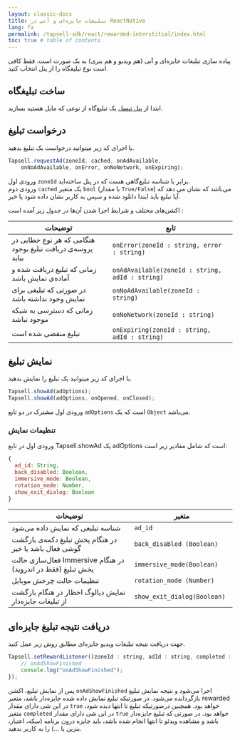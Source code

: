 ```yaml
---
layout: classic-docs
title: تبلیغات جایزه‌ای و آنی در ReactNative
lang: fa
permalink: /tapsell-sdk/react/rewarded-interstitial/index.html
toc: true # table of contents
---
```


پیاده سازی تبلیغات جایزه‌ای و آنی (هم ویدیو‌ و هم بنری) به یک صورت است. فقط کافی است نوع تبلیغگاه را از پنل انتخاب کنید.


## ساخت تبلیغگاه
ابتدا از [پنل تپسل](https://dashboard.tapsell.ir/) یک تبلیغ‌گاه از نوعی که مایل هستید بسازید.


## درخواست تبلیغ
با اجرای کد زیر میتوانید درخواست یک تبلیغ بدهید.

```javascript
Tapsell.requestAd(zoneId, cached, onAdAvailable, 
    onNoAdAvailable, onError, onNoNetwork, onExpiring);
```

ورودی اول `zoneId` برابر با شناسه تبلیغ‌گاهی هست که در پنل ساخته‌اید.  
ورودی دوم `cached` یک متغیر `bool` (با مقدار `True/False`) می‌باشد که نشان می دهد که آیا تبلیغ باید ابتدا دانلود شده و سپس به کاربر نشان داده شود یا خیر.  
  
اکشن‌های مختلف و شرایط اجرا شدن آن‌ها در جدول زیر آمده است :

| توضیحات | تابع |
| - | - |
| هنگامی که هر نوع خطایی در پروسه‌ی دریافت تبلیغ بوجود بیاید | `onError(zoneId : string, error : string)` |
| زمانی که تبلیغ دریافت شده و آماده‌ی نمایش باشد | `onAdAvailable(zoneId : string, adId : string)` |
| در صورتی که تبلیغی برای نمایش وجود نداشته باشد | `onNoAdAvailable(zoneId : string)	` |
| زمانی که دسترسی به شبکه موجود نباشد | `onNoNetwork(zoneId : string)` |
| تبلیغ منقضی شده است | `onExpiring(zoneId : string, adId : string)` |


## نمایش تبلیغ
با اجرای کد زیر میتوانید یک تبلیغ را نمایش بدهید.

```javascript
Tapsell.showAd(adOptions);
Tapsell.showAd(adOptions, onOpened, onClosed);
```
ورودی اول مشترک در دو تابع `adOptions` است که یک `Object` می‌باشد.

### تنظیمات نمایش
ورودی اول در تابع Tapsell.showAd یک adOptions است که شامل مقادیر زیر است:

```javascript
{
  ad_id: String,
  back_disabled: Boolean,
  immersive_mode: Boolean,
  rotation_mode: Number,
  show_exit_dialog: Boolean
}
```

| توضیحات | متغیر |
| - | - |
| شناسه تبلیغی که نمایش داده می‌شود | `ad_id` |
| در هنگام پخش تبلیغ دکمه‌ی بازگشت گوشی فعال باشد یا خیر | `back_disabled (Boolean)	` |
| فعال‌سازی حالت Immersive در هنگام پخش تبلیغ (فقط در اندروید) | `immersive_mode(Boolean)	` |
| تنظیمات حالت چرخش موبایل | `rotation_mode (Number)	` |
| نمایش دیالوگ اخطار در هنگام بازگشت از تبلیغات جایزه‌دار | `show_exit_dialog(Boolean)	` |

## دریافت نتیجه تبلیغ جایزه‌ای
جهت دریافت نتیجه تبلیغات ویدیو جایزه‌ای مطابق روش زیر عمل کنید.

```javascript
Tapsell.setRewardListener((zoneId : string, adId : string, completed : boolean, rewarded : boolean) => {
    // onAdShowFinished
    console.log("onAdShowFinished");
});
```

پس از نمایش تبلیغ، اکشن `onAdShowFinished` اجرا می‌شود و نتیجه نمایش تبلیغ بازگردانده می‌شود. در صورتیکه تبلیغ نمایش داده شده جایزه‌دار باشد، متغیر rewarded در این شی دارای مقدار `true` خواهد بود. همچنین درصورتیکه تبلیغ تا انتها دیده شود، متغیر `completed` در این شی دارای مقدار `true` خواهد بود.  در صورتی که تبلیغ جایزه‌دار باشد و مشاهده ویدئو تا انتها انجام شده باشد، باید جایزه درون برنامه (سکه، اعتبار، بنزین یا …) را به کاربر بدهید.